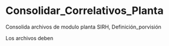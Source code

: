 # Consolidar_Correlativos_Planta
Consolida archivos de modulo planta SIRH, Definición_porvisión

Los archivos deben 
